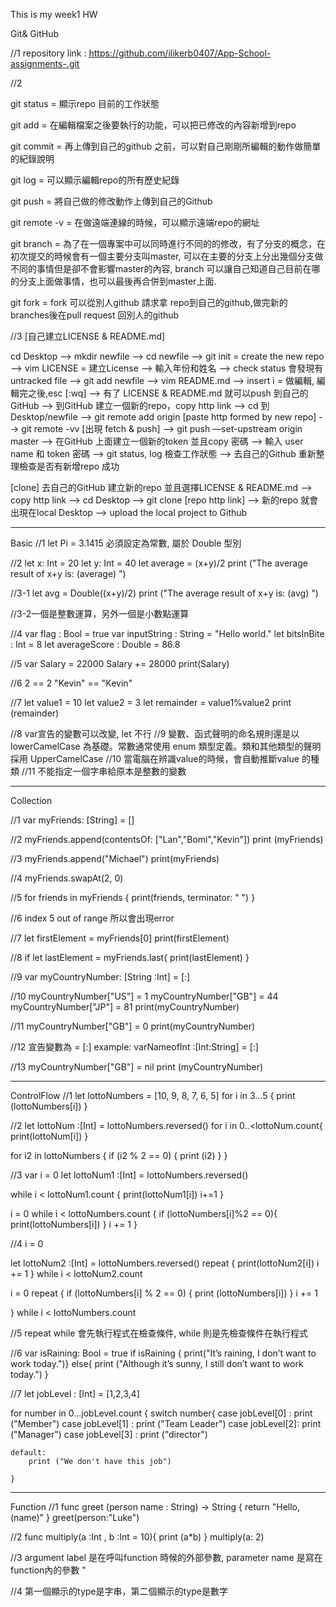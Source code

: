 This is my week1 HW


Git& GitHub

//1 repository link : https://github.com/ilikerb0407/App-School-assignments-.git

//2

git status = 顯示repo 目前的工作狀態

git add = 在編輯檔案之後要執行的功能，可以把已修改的內容新增到repo

git commit = 再上傳到自己的github 之前，可以對自己剛剛所編輯的動作做簡單的紀錄說明

git log = 可以顯示編輯repo的所有歷史紀錄

git push = 將自己做的修改動作上傳到自己的Github

git remote -v = 在做遠端連線的時候，可以顯示遠端repo的網址

git branch = 為了在一個專案中可以同時進行不同的的修改，有了分支的概念，在初次提交的時候會有一個主要分支叫master, 可以在主要的分支上分出幾個分支做不同的事情但是卻不會影響master的內容, branch 可以讓自己知道自己目前在哪的分支上面做事情，也可以最後再合併到master上面.

git fork = fork 可以從別人github 請求拿 repo到自己的github,做完新的branches後在pull request 回別人的github  

//3 
[自己建立LICENSE & README.md]

cd Desktop --> mkdir newfile --> cd newfile --> git init = create the new repo --> vim LICENSE = 建立License --> 輸入年份和姓名 --> check status 會發現有untracked file --> git add newfile --> vim README.md --> insert i = 做編輯, 編輯完之後,esc [:wq] --> 有了 LICENSE & README.md 就可以push 到自己的GitHub
 --> 到GitHub 建立一個新的repo，copy http link --> cd 到Desktop/newfile --> git remote add origin [paste http formed by new repo] --> git remote -vv [出現 fetch & push] --> git push —set-upstream origin master --> 在GitHub 上面建立一個新的token 並且copy 密碼 --> 輸入 user name 和 token 密碼 --> git status, log 檢查工作狀態 --> 去自己的Github 重新整理檢查是否有新增repo 成功

[clone]
去自己的GitHub 建立新的repo 並且選擇LICENSE & README.md --> copy http link --> cd Desktop --> git clone [repo http link] --> 新的repo 就會出現在local Desktop --> upload the local project to Github

-----------------------------------------------
Basic 
//1 
let Pi = 3.1415
必須設定為常數, 屬於 Double 型別

//2
let x: Int = 20
let y: Int = 40
let average = (x+y)/2
print ("The average result of x+y is: \(average) ")

//3-1
let avg = Double((x+y)/2)
print ("The average result of x+y is: \(avg) ")

//3-2一個是整數運算，另外一個是小數點運算

//4 
var flag : Bool = true
var inputString : String = "Hello world."
let bitsInBite : Int = 8
let averageScore : Double = 86.8

//5
var Salary = 22000
Salary += 28000
print(Salary)

//6
2 == 2
"Kevin" == "Kevin"

//7
let value1 = 10
let value2 = 3
let remainder = value1%value2
print (remainder)

//8 var宣告的變數可以改變, let 不行
//9 變數、函式聲明的命名規則還是以 lowerCamelCase 為基礎。常數通常使用 enum 類型定義。類和其他類型的聲明採用 UpperCamelCase
//10 當電腦在辨識value的時候，會自動推斷value 的種類
//11 不能指定一個字串給原本是整數的變數

------------------------------
Collection 

//1
var myFriends: [String] = []

//2
myFriends.append(contentsOf: ["Lan","Bomi","Kevin"])
print (myFriends)

//3
myFriends.append("Michael")
print(myFriends)

//4
myFriends.swapAt(2, 0)

//5
for friends in myFriends {
    print(friends, terminator: " ")
}

//6 index 5 out of range 所以會出現error

//7
let firstElement = myFriends[0]
print(firstElement)

//8
if let lastElement = myFriends.last{
    print(lastElement)
}

//9
var myCountryNumber: [String :Int] = [:]

//10
myCountryNumber["US"] = 1
myCountryNumber["GB"] = 44
myCountryNumber["JP"] = 81
print(myCountryNumber)

//11
myCountryNumber["GB"] = 0
print(myCountryNumber)

//12 宣告變數為 = [:] example: varNameofInt :[Int:String] = [:]

//13
myCountryNumber["GB"] = nil
print (myCountryNumber)

-------------------------------------------
ControlFlow 
//1
let lottoNumbers = [10, 9, 8, 7, 6, 5]
for i in 3...5 {
    print (lottoNumbers[i])
}

//2
let lottoNum :[Int] = lottoNumbers.reversed()
for i in 0..<lottoNum.count{
    print(lottoNum[i])
}

for i2 in lottoNumbers {
    if (i2 % 2 == 0) {
        print (i2)
    }
}

//3
var i = 0
let lottoNum1 :[Int] = lottoNumbers.reversed()

while i < lottoNum1.count {
    print(lottoNum1[i])
    i+=1 
}


i = 0 
while  i < lottoNumbers.count  {
    if (lottoNumbers[i]%2 == 0){
        print(lottoNumbers[i])
    }
    i += 1
    }

//4
i = 0 

let lottoNum2 :[Int] = lottoNumbers.reversed()
repeat {
    print(lottoNum2[i])
    i += 1
} while i < lottoNum2.count

i = 0
repeat {
    if (lottoNumbers[i] % 2 == 0) { 
        print (lottoNumbers[i])
    }
    i += 1
    
} while i < lottoNumbers.count

//5 repeat while 會先執行程式在檢查條件, while 則是先檢查條件在執行程式

//6
var isRaining: Bool = true
if isRaining  { 
    print("It’s raining, I don’t want to work today.")}
    else{
    print ("Although it’s sunny, I still don’t want to work today.")
}

//7
let jobLevel : [Int] = [1,2,3,4]

for number in 0...jobLevel.count {
    switch number{
    case jobLevel[0] :
        print ("Member") 
    case jobLevel[1] :
        print ("Team Leader")
    case jobLevel[2]: 
        print ("Manager")
    case jobLevel[3] :
        print ("director")
        
    default:
        print ("We don't have this job")
        
    }
---------------------------------------------
Function
//1
func greet (person name : String) -> String {
    return "Hello, \(name)"
}
greet(person:"Luke")

//2
func multiply(a :Int , b :Int = 10){
    print (a*b)
}
multiply(a: 2)


//3 argument label 是在呼叫function 時候的外部參數, parameter name 是寫在function內的參數 "
    
//4 第一個顯示的type是字串，第二個顯示的type是數字

